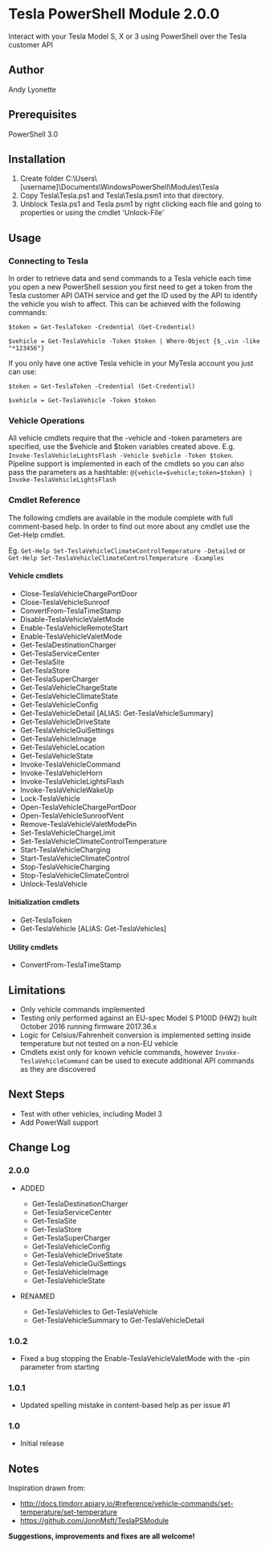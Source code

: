 # Tesla PowerShell Module 2.0.0
Interact with your Tesla Model S, X or 3 using PowerShell over the Tesla customer API

## Author
Andy Lyonette

## Prerequisites
PowerShell 3.0



## Installation
1. Create folder C:\Users\\[username]\Documents\WindowsPowerShell\Modules\Tesla
2. Copy Tesla\Tesla.ps1 and Tesla\Tesla.psm1 into that directory.
3. Unblock Tesla.ps1 and Tesla.psm1 by right clicking each file and going to properties or using the cmdlet 'Unlock-File'



## Usage
### Connecting to Tesla
In order to retrieve data and send commands to a Tesla vehicle each time you open a new PowerShell session you first need to get a token from the Tesla customer API OATH service and get the ID used by the API to identify the vehicle you wish to affect.  This can be achieved with the following commands:

`$token = Get-TeslaToken -Credential (Get-Credential)`

`$vehicle = Get-TeslaVehicle -Token $token | Where-Object {$_.vin -like "*123456"}`


If you only have one active Tesla vehicle in your MyTesla account you just can use:

`$token = Get-TeslaToken -Credential (Get-Credential)`

`$vehicle = Get-TeslaVehicle -Token $token`


### Vehicle Operations
All vehicle cmdlets require that the -vehicle and -token parameters are specified, use the $vehicle and $token variables created above.  E.g. `Invoke-TeslaVehicleLightsFlash -Vehicle $vehicle -Token $token`.  Pipeline support is implemented in each of the cmdlets so you can also pass the parameters as a hashtable:
`@{vehicle=$vehicle;token=$token} | Invoke-TeslaVehicleLightsFlash`


### Cmdlet Reference
The following cmdlets are available in the module complete with full comment-based help.  In order to find out more about any cmdlet use the Get-Help cmdlet.

Eg. `Get-Help Set-TeslaVehicleClimateControlTemperature -Detailed` or `Get-Help Set-TeslaVehicleClimateControlTemperature -Examples`


#### Vehicle cmdlets
* Close-TeslaVehicleChargePortDoor
* Close-TeslaVehicleSunroof
* ConvertFrom-TeslaTimeStamp
* Disable-TeslaVehicleValetMode
* Enable-TeslaVehicleRemoteStart
* Enable-TeslaVehicleValetMode
* Get-TeslaDestinationCharger
* Get-TeslaServiceCenter
* Get-TeslaSite
* Get-TeslaStore
* Get-TeslaSuperCharger
* Get-TeslaVehicleChargeState
* Get-TeslaVehicleClimateState
* Get-TeslaVehicleConfig
* Get-TeslaVehicleDetail [ALIAS: Get-TeslaVehicleSummary]
* Get-TeslaVehicleDriveState
* Get-TeslaVehicleGuiSettings
* Get-TeslaVehicleImage
* Get-TeslaVehicleLocation
* Get-TeslaVehicleState
* Invoke-TeslaVehicleCommand
* Invoke-TeslaVehicleHorn
* Invoke-TeslaVehicleLightsFlash
* Invoke-TeslaVehicleWakeUp
* Lock-TeslaVehicle
* Open-TeslaVehicleChargePortDoor
* Open-TeslaVehicleSunroofVent
* Remove-TeslaVehicleValetModePin
* Set-TeslaVehicleChargeLimit
* Set-TeslaVehicleClimateControlTemperature
* Start-TeslaVehicleCharging
* Start-TeslaVehicleClimateControl
* Stop-TeslaVehicleCharging
* Stop-TeslaVehicleClimateControl
* Unlock-TeslaVehicle

#### Initialization cmdlets
* Get-TeslaToken
* Get-TeslaVehicle [ALIAS: Get-TeslaVehicles]

#### Utility cmdlets
* ConvertFrom-TeslaTimeStamp



## Limitations
* Only vehicle commands implemented
* Testing only performed against an EU-spec Model S P100D (HW2) built October 2016 running firmware 2017.36.x
* Logic for Celsius/Fahrenheit conversion is implemented setting inside temperature but not tested on a non-EU vehicle
* Cmdlets exist only for known vehicle commands, however `Invoke-TeslaVehicleCommand` can be used to execute additional API commands as they are discovered



## Next Steps
* Test with other vehicles, including Model 3
* Add PowerWall support



## Change Log
### 2.0.0
* ADDED
  * Get-TeslaDestinationCharger
  * Get-TeslaServiceCenter
  * Get-TeslaSite
  * Get-TeslaStore
  * Get-TeslaSuperCharger
  * Get-TeslaVehicleConfig
  * Get-TeslaVehicleDriveState
  * Get-TeslaVehicleGuiSettings
  * Get-TeslaVehicleImage
  * Get-TeslaVehicleState
  
* RENAMED
   * Get-TeslaVehicles to Get-TeslaVehicle
   * Get-TeslaVehicleSummary to Get-TeslaVehicleDetail
   

### 1.0.2
* Fixed a bug stopping the Enable-TeslaVehicleValetMode with the -pin parameter from starting

### 1.0.1
* Updated spelling mistake in content-based help as per issue #1

### 1.0
* Initial release



## Notes
Inspiration drawn from:
* http://docs.timdorr.apiary.io/#reference/vehicle-commands/set-temperature/set-temperature
* https://github.com/JonnMsft/TeslaPSModule

**Suggestions, improvements and fixes are all welcome!**
